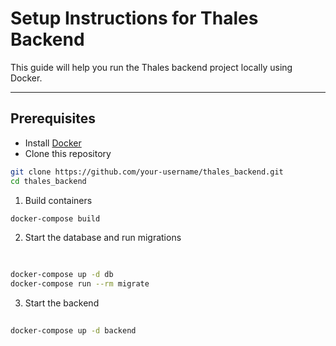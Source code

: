 #  Setup Instructions for Thales Backend

This guide will help you run the Thales backend project locally using Docker.

---

## Prerequisites

- Install [Docker](https://www.docker.com/products/docker-desktop/)
- Clone this repository

```bash
git clone https://github.com/your-username/thales_backend.git
cd thales_backend

```

1. Build containers

```bash
docker-compose build
```
2. Start the database and run migrations

```bash
  
  
docker-compose up -d db
docker-compose run --rm migrate
```
3. Start the backend

```bash
  
docker-compose up -d backend

```
